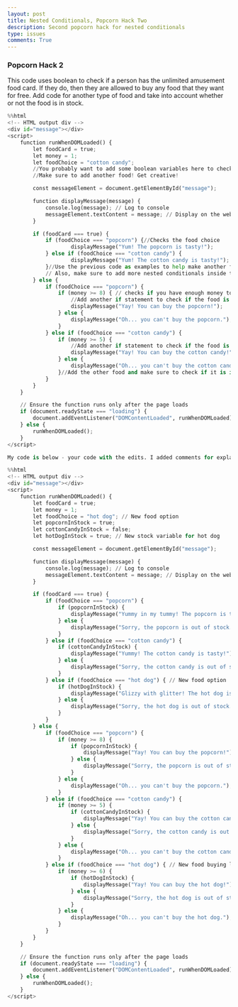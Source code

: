 ```yaml
---
layout: post
title: Nested Conditionals, Popcorn Hack Two
description: Second popcorn hack for nested conditionals
type: issues
comments: True
---
```


### Popcorn Hack 2

This code uses boolean to check if a person has the unlimited amusement food card. If they do, then they are allowed to buy any food that they want for free. Add code for another type of food and take into account whether or not the food is in stock.


```python
%%html
<!-- HTML output div -->
<div id="message"></div>
<script>
    function runWhenDOMLoaded() {
        let foodCard = true;
        let money = 1;
        let foodChoice = "cotton candy";
        //You probably want to add some boolean variables here to check if the food is in stock or not... 
        //Make sure to add another food! Get creative!

        const messageElement = document.getElementById("message");

        function displayMessage(message) {
            console.log(message); // Log to console
            messageElement.textContent = message; // Display on the webpage
        }

        if (foodCard === true) {
            if (foodChoice === "popcorn") {//Checks the food choice
                    displayMessage("Yum! The popcorn is tasty!");
            } else if (foodChoice === "cotton candy") {
                    displayMessage("Yum! The cotton candy is tasty!");
            }//Use the previous code as examples to help make another food! 
            // Also, make sure to add more nested conditionals inside the if statements above to check if the food is in stock
        } else {
            if (foodChoice === "popcorn") {
                if (money >= 8) { // checks if you have enough money to buy
                    //Add another if statement to check if the food is in stock!
                    displayMessage("Yay! You can buy the popcorn!");
                } else {
                    displayMessage("Oh... you can't buy the popcorn.");
                }
            } else if (foodChoice === "cotton candy") {
                if (money >= 5) {
                    //Add another if statement to check if the food is in stock!
                    displayMessage("Yay! You can buy the cotton candy!");
                } else {
                    displayMessage("Oh... you can't buy the cotton candy.");
                }//Add the other food and make sure to check if it is in stock!
            }
        }
    }

    // Ensure the function runs only after the page loads
    if (document.readyState === "loading") {
        document.addEventListener("DOMContentLoaded", runWhenDOMLoaded);
    } else {
        runWhenDOMLoaded();
    }
</script>

```


<!-- HTML output div -->
<div id="message"></div>
<script>
    function runWhenDOMLoaded() {
        let foodCard = true;
        let money = 1;
        let foodChoice = "cotton candy";
        //You probably want to add some boolean variables here to check if the food is in stock or not... 
        //Make sure to add another food! Get creative!

        const messageElement = document.getElementById("message");

        function displayMessage(message) {
            console.log(message); // Log to console
            messageElement.textContent = message; // Display on the webpage
        }

        if (foodCard === true) {
            if (foodChoice === "popcorn") {//Checks the food choice
                    displayMessage("Yum! The popcorn is tasty!");
            } else if (foodChoice === "cotton candy") {
                    displayMessage("Yum! The cotton candy is tasty!");
            }//Use the previous code as examples to help make another food! 
            // Also, make sure to add more nested conditionals inside the if statements above to check if the food is in stock
        } else {
            if (foodChoice === "popcorn") {
                if (money >= 8) { // checks if you have enough money to buy
                    //Add another if statement to check if the food is in stock!
                    displayMessage("Yay! You can buy the popcorn!");
                } else {
                    displayMessage("Oh... you can't buy the popcorn.");
                }
            } else if (foodChoice === "cotton candy") {
                if (money >= 5) {
                    //Add another if statement to check if the food is in stock!
                    displayMessage("Yay! You can buy the cotton candy!");
                } else {
                    displayMessage("Oh... you can't buy the cotton candy.");
                }//Add the other food and make sure to check if it is in stock!
            }
        }
    }

    // Ensure the function runs only after the page loads
    if (document.readyState === "loading") {
        document.addEventListener("DOMContentLoaded", runWhenDOMLoaded);
    } else {
        runWhenDOMLoaded();
    }
</script>




```python
My code is below - your code with the edits. I added comments for explanation since elise said so.
```


```python
%%html
<!-- HTML output div -->
<div id="message"></div>
<script>
    function runWhenDOMLoaded() {
        let foodCard = true;
        let money = 1;
        let foodChoice = "hot dog"; // New food option 
        let popcornInStock = true;
        let cottonCandyInStock = false;
        let hotDogInStock = true; // New stock variable for hot dog

        const messageElement = document.getElementById("message");

        function displayMessage(message) {
            console.log(message); // Log to console
            messageElement.textContent = message; // Display on the webpage
        }

        if (foodCard === true) {
            if (foodChoice === "popcorn") {
                if (popcornInStock) {
                    displayMessage("Yummy in my tummy! The popcorn is tasty and stale!");
                } else {
                    displayMessage("Sorry, the popcorn is out of stock. Andrew ate the food.");
                }
            } else if (foodChoice === "cotton candy") {
                if (cottonCandyInStock) {
                    displayMessage("Yummy! The cotton candy is tasty!");
                } else {
                    displayMessage("Sorry, the cotton candy is out of stock. You ate all of it.");
                }
            } else if (foodChoice === "hot dog") { // New food option
                if (hotDogInStock) {
                    displayMessage("Glizzy with glitter! The hot dog is delicious!");
                } else {
                    displayMessage("Sorry, the hot dog is out of stock. more points for my grade is needed");
                }
            }
        } else {
            if (foodChoice === "popcorn") {
                if (money >= 8) {
                    if (popcornInStock) {
                        displayMessage("Yay! You can buy the popcorn!");
                    } else {
                        displayMessage("Sorry, the popcorn is out of stock.");
                    }
                } else {
                    displayMessage("Oh... you can't buy the popcorn.");
                }
            } else if (foodChoice === "cotton candy") {
                if (money >= 5) {
                    if (cottonCandyInStock) {
                        displayMessage("Yay! You can buy the cotton candy!");
                    } else {
                        displayMessage("Sorry, the cotton candy is out of stock.");
                    }
                } else {
                    displayMessage("Oh... you can't buy the cotton candy.");
                }
            } else if (foodChoice === "hot dog") { // New food buying logic
                if (money >= 6) {
                    if (hotDogInStock) {
                        displayMessage("Yay! You can buy the hot dog!");
                    } else {
                        displayMessage("Sorry, the hot dog is out of stock.");
                    }
                } else {
                    displayMessage("Oh... you can't buy the hot dog.");
                }
            }
        }
    }

    // Ensure the function runs only after the page loads
    if (document.readyState === "loading") {
        document.addEventListener("DOMContentLoaded", runWhenDOMLoaded);
    } else {
        runWhenDOMLoaded();
    }
</script>

```


<!-- HTML output div -->
<div id="message"></div>
<script>
    function runWhenDOMLoaded() {
        let foodCard = true;
        let money = 1;
        let foodChoice = "hot dog"; // New food option 
        let popcornInStock = true;
        let cottonCandyInStock = false;
        let hotDogInStock = true; // New stock variable for hot dog

        const messageElement = document.getElementById("message");

        function displayMessage(message) {
            console.log(message); // Log to console
            messageElement.textContent = message; // Display on the webpage
        }

        if (foodCard === true) {
            if (foodChoice === "popcorn") {
                if (popcornInStock) {
                    displayMessage("Yummy in my tummy! The popcorn is tasty and stale!");
                } else {
                    displayMessage("Sorry, the popcorn is out of stock. Andrew ate the food.");
                }
            } else if (foodChoice === "cotton candy") {
                if (cottonCandyInStock) {
                    displayMessage("Yummy! The cotton candy is tasty!");
                } else {
                    displayMessage("Sorry, the cotton candy is out of stock. You ate all of it.");
                }
            } else if (foodChoice === "hot dog") { // New food option
                if (hotDogInStock) {
                    displayMessage("Glizzy with glitter! The hot dog is delicious!");
                } else {
                    displayMessage("Sorry, the hot dog is out of stock. more points for my grade is needed");
                }
            }
        } else {
            if (foodChoice === "popcorn") {
                if (money >= 8) {
                    if (popcornInStock) {
                        displayMessage("Yay! You can buy the popcorn!");
                    } else {
                        displayMessage("Sorry, the popcorn is out of stock.");
                    }
                } else {
                    displayMessage("Oh... you can't buy the popcorn.");
                }
            } else if (foodChoice === "cotton candy") {
                if (money >= 5) {
                    if (cottonCandyInStock) {
                        displayMessage("Yay! You can buy the cotton candy!");
                    } else {
                        displayMessage("Sorry, the cotton candy is out of stock.");
                    }
                } else {
                    displayMessage("Oh... you can't buy the cotton candy.");
                }
            } else if (foodChoice === "hot dog") { // New food buying logic
                if (money >= 6) {
                    if (hotDogInStock) {
                        displayMessage("Yay! You can buy the hot dog!");
                    } else {
                        displayMessage("Sorry, the hot dog is out of stock.");
                    }
                } else {
                    displayMessage("Oh... you can't buy the hot dog.");
                }
            }
        }
    }

    // Ensure the function runs only after the page loads
    if (document.readyState === "loading") {
        document.addEventListener("DOMContentLoaded", runWhenDOMLoaded);
    } else {
        runWhenDOMLoaded();
    }
</script>




```python

```
